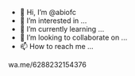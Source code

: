 - 👋 Hi, I’m @abiofc
- 👀 I’m interested in ...
- 🌱 I’m currently learning ...
- 💞️ I’m looking to collaborate on ...
- 📫 How to reach me ...

<!---
abiofc/abiofc is a ✨ special ✨ repository because its `README.md` (this file) appears on your GitHub profile.
You can click the Preview link to take a look at your changes.
---> wa.me/6288232154376
